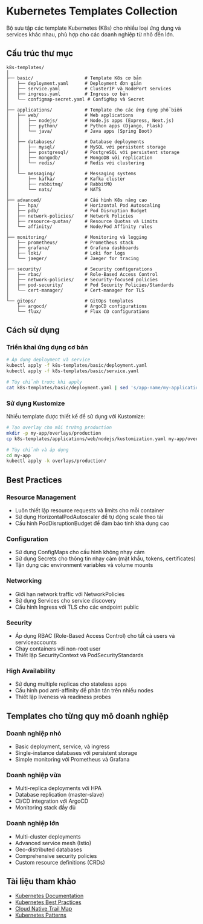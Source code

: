 # Kubernetes Templates Collection

Bộ sưu tập các template Kubernetes (K8s) cho nhiều loại ứng dụng và services khác nhau, phù hợp cho các doanh nghiệp từ nhỏ đến lớn.

## Cấu trúc thư mục

```
k8s-templates/
│
├── basic/                   # Template K8s cơ bản
│   ├── deployment.yaml      # Deployment đơn giản
│   ├── service.yaml         # ClusterIP và NodePort services
│   ├── ingress.yaml         # Ingress cơ bản
│   └── configmap-secret.yaml # ConfigMap và Secret
│
├── applications/            # Template cho các ứng dụng phổ biến
│   ├── web/                 # Web applications
│   │   ├── nodejs/          # Node.js apps (Express, Next.js)
│   │   ├── python/          # Python apps (Django, Flask)
│   │   └── java/            # Java apps (Spring Boot)
│   │
│   ├── databases/           # Database deployments
│   │   ├── mysql/           # MySQL với persistent storage
│   │   ├── postgresql/      # PostgreSQL với persistent storage
│   │   ├── mongodb/         # MongoDB với replication
│   │   └── redis/           # Redis với clustering
│   │
│   └── messaging/           # Messaging systems
│       ├── kafka/           # Kafka cluster
│       ├── rabbitmq/        # RabbitMQ
│       └── nats/            # NATS
│
├── advanced/                # Cấu hình K8s nâng cao
│   ├── hpa/                 # Horizontal Pod Autoscaling
│   ├── pdb/                 # Pod Disruption Budget
│   ├── network-policies/    # Network Policies
│   ├── resource-quotas/     # Resource Quotas và Limits
│   └── affinity/            # Node/Pod Affinity rules
│
├── monitoring/              # Monitoring và logging
│   ├── prometheus/          # Prometheus stack
│   ├── grafana/             # Grafana dashboards
│   ├── loki/                # Loki for logs
│   └── jaeger/              # Jaeger for tracing
│
├── security/                # Security configurations
│   ├── rbac/                # Role-Based Access Control
│   ├── network-policies/    # Security-focused policies
│   ├── pod-security/        # Pod Security Policies/Standards
│   └── cert-manager/        # Cert-manager for TLS
│
└── gitops/                  # GitOps templates
    ├── argocd/              # ArgoCD configurations
    └── flux/                # Flux CD configurations
```

## Cách sử dụng

### Triển khai ứng dụng cơ bản

```bash
# Áp dụng deployment và service
kubectl apply -f k8s-templates/basic/deployment.yaml
kubectl apply -f k8s-templates/basic/service.yaml

# Tùy chỉnh trước khi apply
cat k8s-templates/basic/deployment.yaml | sed 's/app-name/my-application/g' | kubectl apply -f -
```

### Sử dụng Kustomize

Nhiều template được thiết kế để sử dụng với Kustomize:

```bash
# Tạo overlay cho môi trường production
mkdir -p my-app/overlays/production
cp k8s-templates/applications/web/nodejs/kustomization.yaml my-app/overlays/production/

# Tùy chỉnh và áp dụng
cd my-app
kubectl apply -k overlays/production/
```

## Best Practices

### Resource Management

- Luôn thiết lập resource requests và limits cho mỗi container
- Sử dụng HorizontalPodAutoscaler để tự động scale theo tải
- Cấu hình PodDisruptionBudget để đảm bảo tính khả dụng cao

### Configuration

- Sử dụng ConfigMaps cho cấu hình không nhạy cảm
- Sử dụng Secrets cho thông tin nhạy cảm (mật khẩu, tokens, certificates)
- Tận dụng các environment variables và volume mounts

### Networking

- Giới hạn network traffic với NetworkPolicies
- Sử dụng Services cho service discovery
- Cấu hình Ingress với TLS cho các endpoint public

### Security

- Áp dụng RBAC (Role-Based Access Control) cho tất cả users và serviceaccounts
- Chạy containers với non-root user
- Thiết lập SecurityContext và PodSecurityStandards

### High Availability

- Sử dụng multiple replicas cho stateless apps
- Cấu hình pod anti-affinity để phân tán trên nhiều nodes
- Thiết lập liveness và readiness probes

## Templates cho từng quy mô doanh nghiệp

### Doanh nghiệp nhỏ

- Basic deployment, service, và ingress
- Single-instance databases với persistent storage
- Simple monitoring với Prometheus và Grafana

### Doanh nghiệp vừa

- Multi-replica deployments với HPA
- Database replication (master-slave)
- CI/CD integration với ArgoCD
- Monitoring stack đầy đủ

### Doanh nghiệp lớn

- Multi-cluster deployments
- Advanced service mesh (Istio)
- Geo-distributed databases
- Comprehensive security policies
- Custom resource definitions (CRDs)

## Tài liệu tham khảo

- [Kubernetes Documentation](https://kubernetes.io/docs/)
- [Kubernetes Best Practices](https://kubernetes.io/docs/concepts/configuration/overview/)
- [Cloud Native Trail Map](https://github.com/cncf/landscape/blob/master/README.md#trail-map)
- [Kubernetes Patterns](https://www.oreilly.com/library/view/kubernetes-patterns/9781492050278/)
